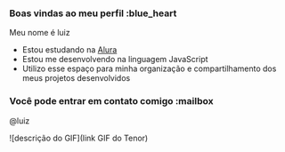 ### Boas vindas ao meu perfil :blue_heart

Meu nome é luiz

- Estou estudando na [Alura](https://www.alura.com.br)
- Estou me desenvolvendo na linguagem JavaScript
- Utilizo esse espaço para minha organização e compartilhamento dos meus projetos desenvolvidos

### Você pode entrar em contato comigo :mailbox



@luiz

![descrição do GIF](link GIF do Tenor)

